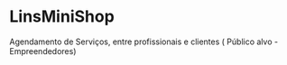 # LinsMiniShop
Agendamento de Serviços, entre profissionais e clientes ( Público alvo - Empreendedores)
